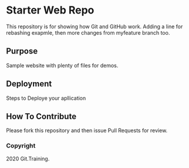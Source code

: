 # Starter Web Repo

This repository is for showing how Git and GitHub work. Adding a line for rebashing exapmle, then more changes from myfeature branch too.

## Purpose

Sample website with plenty of files for demos.

## Deployment

Steps to Deploye your apllication

## How To Contribute

Please fork this repository and then issue Pull Requests for review.

### Copyright

2020 Git.Training.
